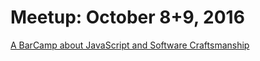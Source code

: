 # Meetup: October 8+9, 2016

[A BarCamp about JavaScript and Software Craftsmanship](http://jscraftcamp.org/)

